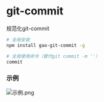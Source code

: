 # git-commit
规范化git-commit

```bash
# 全局安装 
npm install gao-git-commit -g

# 全局使用命令（替代git commit -m ''）
commit
```



### 示例
![示例.png](https://bimg.gaojundong.com/commit-example.png)

